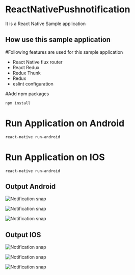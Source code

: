 # ReactNativePushnotification
It is a React Native Sample application

## How use this sample application

#Following features are used for this sample application

- React Native flux router
- React Redux
- Redux Thunk
- Redux 
- eslint configuration

#Add npm packages 

```
npm install
````

# Run Application on Android

```
react-native run-android
```

# Run Application on IOS

```
react-native run-android
```

## Output Android

![Notification snap](snap1.png)

![Notification snap](snap2.png)

![Notification snap](snap2.png)

## Output IOS

![Notification snap](ios_home.png)

![Notification snap](ios_detail.png)

![Notification snap](ios_drawer.png)
